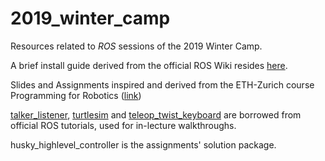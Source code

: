 # 2019_winter_camp

Resources related to *ROS* sessions of the 2019 Winter Camp.

A brief install guide derived from the official ROS Wiki resides [here](https://github.com/RoboticsClubIITK/2019_winter_camp/blob/complete/ROS/ROS%20INSTALLATION.pdf).

Slides and Assignments inspired and derived from the ETH-Zurich course Programming for Robotics ([link](https://rsl.ethz.ch/education-students/lectures/ros.html))

[talker_listener](https://github.com/ros/ros_tutorials/tree/melodic-devel/roscpp_tutorials), [turtlesim](https://github.com/ros/ros_tutorials/tree/melodic-devel/turtlesim) and [teleop_twist_keyboard](https://github.com/ros-teleop/teleop_twist_keyboard) are borrowed from official ROS tutorials, used for in-lecture walkthroughs.

husky_highlevel_controller is the assignments' solution package.